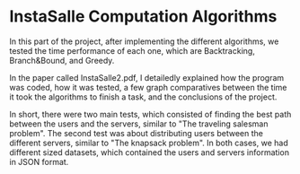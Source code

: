 # InstaSalle Computation Algorithms

In this part of the project, after implementing the different algorithms, we tested the time performance of each one, which are Backtracking, Branch&Bound,  and Greedy.

In the paper called InstaSalle2.pdf, I detailedly explained how the program was coded, how it was tested, a few graph comparatives between the time it took the algorithms to finish a task, and the conclusions of the project.

In short, there were two main tests, which consisted of finding the best path between the users and the servers, similar to "The traveling salesman problem".
The second test was about distributing users between the different servers, similar to "The knapsack problem".
In both cases, we had different sized datasets, which contained the users and servers information in JSON format.
